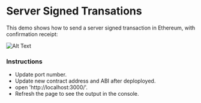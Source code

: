 # Server Signed Transations
This demo shows how to send a server signed transaction in Ethereum, with confirmation receipt:

 
![Alt Text](https://img.techpowerup.org/200618/1.png)
### Instructions
- Update port number.
- Update new contract address and ABI after deploployed.
- open 'http://localhost:3000/'.
- Refresh the page to see the output in the console.
